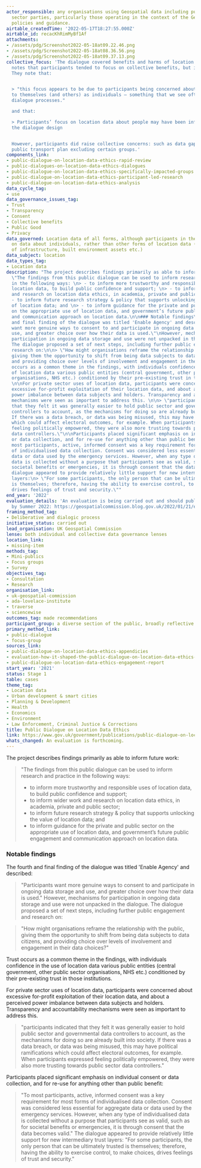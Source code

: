 ```yaml
---
actor_responsible: any organisations using Geospatial data including public and private
  sector parties, particularly those operating in the context of the Geospatial Commission's
  policies and guidance.
airtable_createdTime: '2022-05-17T18:27:55.000Z'
airtable_id: recacKhRimMyBf1Af
attachments:
- /assets/pdg/Screenshot2022-05-18at09.22.46.png
- /assets/pdg/Screenshot2022-05-18at08.36.56.png
- /assets/pdg/Screenshot2022-05-18at09.37.13.png
collective_focus: 'The dialogue covered benefits and harms of location data. The report
  notes that participants tended to focus on collective benefits, but individual harms.
  They note that:


  > "this focus appears to be due to participants being concerned about the risks
  to themselves (and others) as individuals – something that we see often in public
  dialogue processes."

  and that:

  > Participants’ focus on location data about people may have been influenced by
  the dialogue design


  However, participants did raise collective concerns: such as data gaps leading to
  public transport plan excluding certain groups.'
components_link:
- public-dialogue-on-location-data-ethics-rapid-review
- public-dialogues-on-location-data-ethics-dialogues
- public-dialogue-on-location-data-ethics-specifically-impacted-groups
- public-dialogue-on-location-data-ethics-participant-led-research
- public-dialogue-on-location-data-ethics-analysis
data_cycle_tag:
- use
data_governance_issues_tag:
- Trust
- Transparency
- Consent
- Collective benefits
- Public Good
- Privacy
data_governed: Location data of all forms, although participants in the dialogue focussed
  on data about individuals, rather than other forms of location data (e.g. locations
  of infrastructure, built environment assets etc.)
data_subject: location
data_types_tag:
- Location data
description: "The project describes findings primarily as able to inform future work:\n\n>
  \"The findings from this public dialogue can be used to inform research and practice
  in the following ways: \n> - to inform more trustworthy and responsible uses of
  location data, to build public confidence and support; \n> - to inform wider work
  and research on location data ethics, in academia, private and public sector; \n>
  - to inform future research strategy & policy that supports unlocking the value
  of location data; and \n> - to inform guidance for the private and public sector
  on the appropriate use of location data, and government’s future public engagement
  and communication approach on location data.\n\n### Notable findings\nThe fourth
  and final finding of the dialogue was titled 'Enable Agency' and described:\n> \"Participants
  want more genuine ways to consent to and participate in ongoing data storage and
  use, and greater choice over how their data is used.\"\nHowever, mechanisms for
  participation in ongoing data storage and use were not unpacked in the dialogue.
  The dialogue proposed a set of next steps, including further public engagement and
  research on:\n\n> \"How might organisations reframe the relationship with the public,
  giving them the opportunity to shift from being data subjects to data citizens,
  and providing choice over levels of involvement and engagement in their data choices?\"\n\nTrust
  occurs as a common theme in the findings, with individuals confidence in the use
  of location data various public entities (central government, other public sector
  organisations, NHS etc.) conditioned by their pre-existing trust in those institutions.
  \n\nFor private sector uses of location data, participants were concerned about
  excessive for-profit exploitation of their location data, and about a perceived
  power imbalance between data subjects and holders. Transparency and accountability
  mechanisms were seen as important to address this. \n\n> \"participants indicated
  that they felt it was generally easier to hold public sector and governmental data
  controllers to account, as the mechanisms for doing so are already built into society.
  If there was a data breach, or data was being misused, this may have political ramifications
  which could affect electoral outcomes, for example. When participants expressed
  feeling politically empowered, they were also more trusting towards public sector
  data controllers.\"\n\nParticipants placed significant emphasis on individual consent
  or data collection, and for re-use for anything other than public benefit:\n> \"To
  most participants, active, informed consent was a key requirement for most forms
  of individualised data collection. Consent was considered less essential for aggregate
  data or data used by the emergency services. However, when any type of individualised
  data is collected without a purpose that participants see as valid, such as for
  societal benefits or emergencies, it is through consent that the data becomes valid.\"\nThe
  dialogue appeared to provide relatively little support for new intermediary trust
  layers:\n> \"For some participants, the only person that can be ultimately trusted
  is themselves; therefore, having the ability to exercise control, to make choices,
  drives feelings of trust and security.\""
end_year: '2022'
evaluation_details: 'An evaluation is being carried out and should publish a report
  by Summer 2022: https://geospatialcommission.blog.gov.uk/2022/01/21/evaluation-how-it-shaped-the-public-dialogue-on-location-data-ethics/'
framing_method_tag:
- Deliberative and dialogic process
initiative_status: carried out
lead_organisation: UK Geospatial Commission
lense: both individual and collective data governance lenses
location_link:
- missing-item
methods_tag:
- Mini-publics
- Focus groups
- Survey
objectives_tag:
- Consultation
- Research
organisation_link:
- uk-geospatial-commission
- ada-lovelace-institute
- traverse
- sciencewise
outcomes_tag: made recommendations
participant_group: a diverse section of the public, broadly reflective of the UK population
primary_method_link:
- public-dialogue
- focus-group
sources_link:
- public-dialogue-on-location-data-ethics-appendicies
- evaluation-how-it-shaped-the-public-dialogue-on-location-data-ethics-posted-by
- public-dialogue-on-location-data-ethics-engagement-report
start_year: '2021'
status: Stage 1
table: cases
theme_tag:
- Location data
- Urban development & smart cities
- Planning & Development
- Health
- Economics
- Environment
- Law Enforcement, Criminal Justice & Corrections
title: Public Dialogue on Location Data Ethics
link: https://www.gov.uk/government/publications/public-dialogue-on-location-data-ethics
whats_changed: An evaluation is forthcoming.
---
```


The project describes findings primarily as able to inform future work:

> "The findings from this public dialogue can be used to inform research and practice in the following ways: 
> - to inform more trustworthy and responsible uses of location data, to build public confidence and support; 
> - to inform wider work and research on location data ethics, in academia, private and public sector; 
> - to inform future research strategy & policy that supports unlocking the value of location data; and 
> - to inform guidance for the private and public sector on the appropriate use of location data, and government’s future public engagement and communication approach on location data.

### Notable findings
The fourth and final finding of the dialogue was titled 'Enable Agency' and described:
> "Participants want more genuine ways to consent to and participate in ongoing data storage and use, and greater choice over how their data is used."
However, mechanisms for participation in ongoing data storage and use were not unpacked in the dialogue. The dialogue proposed a set of next steps, including further public engagement and research on:

> "How might organisations reframe the relationship with the public, giving them the opportunity to shift from being data subjects to data citizens, and providing choice over levels of involvement and engagement in their data choices?"

Trust occurs as a common theme in the findings, with individuals confidence in the use of location data various public entities (central government, other public sector organisations, NHS etc.) conditioned by their pre-existing trust in those institutions. 

For private sector uses of location data, participants were concerned about excessive for-profit exploitation of their location data, and about a perceived power imbalance between data subjects and holders. Transparency and accountability mechanisms were seen as important to address this. 

> "participants indicated that they felt it was generally easier to hold public sector and governmental data controllers to account, as the mechanisms for doing so are already built into society. If there was a data breach, or data was being misused, this may have political ramifications which could affect electoral outcomes, for example. When participants expressed feeling politically empowered, they were also more trusting towards public sector data controllers."

Participants placed significant emphasis on individual consent or data collection, and for re-use for anything other than public benefit:
> "To most participants, active, informed consent was a key requirement for most forms of individualised data collection. Consent was considered less essential for aggregate data or data used by the emergency services. However, when any type of individualised data is collected without a purpose that participants see as valid, such as for societal benefits or emergencies, it is through consent that the data becomes valid."
The dialogue appeared to provide relatively little support for new intermediary trust layers:
> "For some participants, the only person that can be ultimately trusted is themselves; therefore, having the ability to exercise control, to make choices, drives feelings of trust and security."